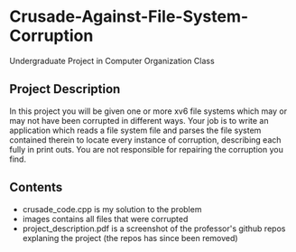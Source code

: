 # Crusade-Against-File-System-Corruption  
 Undergraduate Project in Computer Organization Class  
 
## Project Description  
In this project you will be given one or more xv6 file systems which may or may not have been corrupted in different ways.
Your job is to write an application which reads a file system file and parses the file system contained therein to locate every
instance of corruption, describing each fully in print outs.
You are not responsible for repairing the corruption you find.  

## Contents  

* crusade_code.cpp is my solution to the problem  
* images contains all files that were corrupted 
* project_description.pdf is a screenshot of the professor's github repos explaning the project (the repos has since been removed)


  
